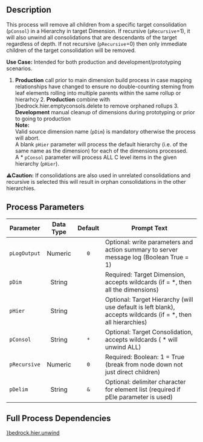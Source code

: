 ## Description
   
 This process will remove all children from a specific target consolidation (`pConsol`) in a Hierarchy  in target Dimension. If recursive (`pRecursive`=1), it will also unwind all consolidations that are  descendants of the target regardless of depth. If not recursive (`pRecursive`=0) then only immediate children  of the target consolidation will be removed.  
      
**Use Case:**    Intended for both production and development/prototyping scenarios.  
 1. **Production** call prior to main dimension build process in case mapping relationships have changed to ensure no double-counting steming from leaf elements  rolling into multiple parents within the same rollup or hierarhcy  2. **Production** combine with }bedrock.hier.emptyconsols.delete to remove orphaned rollups  3. **Development** manual cleanup of dimensions during prototyping or prior to going to production       
**Note:**     
 Valid source dimension name (`pDim`) is mandatory otherwise the process will abort.  
 A blank `pHier` parameter will process the default hierarchy (i.e. of the same name as the dimension) for each of the dimensions processed.  
 A * `pConsol` parameter will process ALL C level items in the given hierarchy (`pHier`).  
      
**:warning:Caution:** If consolidations are also used in unrelated consolidations and recursive is selected this  will result in orphan consolidations in the other hierarchies.  
## Process Parameters
  
|Parameter|Data Type|Default|Prompt Text|
  |---|:-:|:-:|---|
  |`pLogOutput`|Numeric|`0`|Optional: write parameters and action summary to server message log (Boolean True = 1)|
  |`pDim`|String||Required: Target Dimension, accepts wildcards (if = *, then all the dimensions)|
  |`pHier`|String||Optional: Target Hierarchy (will use default is left blank), accepts wildcards (if = *, then all hierarchies)|
  |`pConsol`|String|`*`|Optional: Target Consolidation, accepts wildcards ( * will unwind ALL)|
  |`pRecursive`|Numeric|`0`|Required: Boolean: 1 = True (break from node down not just direct children)|
  |`pDelim`|String|`&`|Optional: delimiter character for element list (required if pEle parameter is used)|
  ## Full Process Dependencies
[}bedrock.hier.unwind](}bedrock.hier.unwind)  
